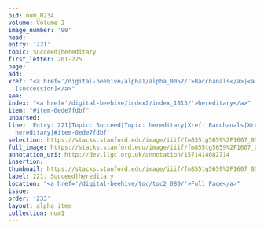 ```yaml
---
pid: num_0234
volume: Volume 2
image_number: '90'
head: 
entry: '221'
topic: Succeed|hereditary
first_letter: 201-225
page: 
add: 
xref: "<a href='/digital-beehive/alpha1/alpha_0052/'>Bacchanals</a>|<a href='/digital-beehive/toc/toc2_359/'>1953
  [succession]</a>"
see: 
index: "<a href='/digital-beehive/index2/index_1813/'>hereditary</a>"
item: "#item-0ede7fdbf"
unparsed: 
line: 'Entry: 221|Topic: Succeed|Topic: hereditary|Xref: Bacchanals|Xref: 1953 [succession]|Index:
  hereditary|#item-0ede7fdbf'
selection: https://stacks.stanford.edu/image/iiif/fm855tg5659%2F1607_0557/850,3440,2902,218/full/0/default.jpg
full_image: https://stacks.stanford.edu/image/iiif/fm855tg5659%2F1607_0557/full/full/0/default.jpg
annotation_uri: http://dev.llgc.org.uk/annotation/1571414082714
insertion: 
thumbnail: https://stacks.stanford.edu/image/iiif/fm855tg5659%2F1607_0557/850,3440,600,180/250,/0/default.jpg
label: 221. Succeed|hereditary
location: "<a href='/digital-beehive/toc/toc2_080/'>Full Page</a>"
issue: 
order: '233'
layout: alpha_item
collection: num1
---
```

